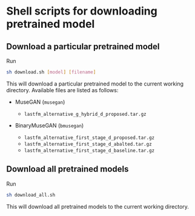 # Shell scripts for downloading pretrained model

## Download a particular pretrained model

Run

```sh
sh download.sh [model] [filename]
```

This will download a particular pretrained model to the current working
directory. Available files are listed as follows:

- MuseGAN (`musegan`)
  - `lastfm_alternative_g_hybrid_d_proposed.tar.gz`

- BinaryMuseGAN (`bmusegan`)
  - `lastfm_alternative_first_stage_d_proposed.tar.gz`
  - `lastfm_alternative_first_stage_d_abalted.tar.gz`
  - `lastfm_alternative_first_stage_d_baseline.tar.gz`

## Download all pretrained models

Run

```sh
sh download_all.sh
```

This will download all pretrained models to the current working directory.
